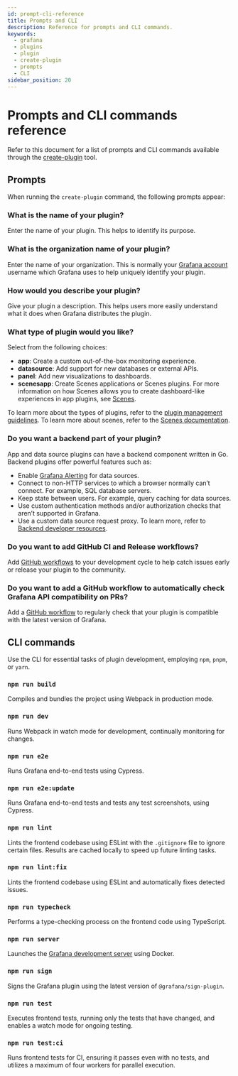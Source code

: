 ```yaml
---
id: prompt-cli-reference
title: Prompts and CLI
description: Reference for prompts and CLI commands.
keywords:
  - grafana
  - plugins
  - plugin
  - create-plugin
  - prompts
  - CLI
sidebar_position: 20
---
```


# Prompts and CLI commands reference

Refer to this document for a list of prompts and CLI commands available through the [create-plugin](./get-started.mdx#use-plugin-tools-to-develop-your-plugins-faster) tool.

## Prompts

When running the `create-plugin` command, the following prompts appear:

### What is the name of your plugin?

Enter the name of your plugin. This helps to identify its purpose.

### What is the organization name of your plugin?

Enter the name of your organization. This is normally your [Grafana account](https://grafana.com/signup/) username which Grafana uses to help uniquely identify your plugin.

### How would you describe your plugin?

Give your plugin a description. This helps users more easily understand what it does when Grafana distributes the plugin.

### What type of plugin would you like?

Select from the following choices:

- **app**: Create a custom out-of-the-box monitoring experience.
- **datasource**: Add support for new databases or external APIs.
- **panel**: Add new visualizations to dashboards.
- **scenesapp**: Create Scenes applications or Scenes plugins. For more information on how Scenes allows you to create dashboard-like experiences in app plugins, see [Scenes](https://grafana.com/developers/scenes).

To learn more about the types of plugins, refer to the [plugin management guidelines](https://grafana.com/docs/grafana/latest/administration/plugin-management/).
To learn more about scenes, refer to the [Scenes documentation](https://grafana.com/developers/scenes).

### Do you want a backend part of your plugin?

App and data source plugins can have a backend component written in Go. Backend plugins offer powerful features such as:

- Enable [Grafana Alerting](https://grafana.com/docs/grafana/latest/alerting/) for data sources.
- Connect to non-HTTP services to which a browser normally can’t connect. For example, SQL database servers.
- Keep state between users. For example, query caching for data sources.
- Use custom authentication methods and/or authorization checks that aren’t supported in Grafana.
- Use a custom data source request proxy. To learn more, refer to [Backend developer resources](../introduction/backend.md#resources).

### Do you want to add GitHub CI and Release workflows?

Add [GitHub workflows](/create-a-plugin/develop-a-plugin/set-up-github-workflows) to your development cycle to help catch issues early or release your plugin to the community.

### Do you want to add a GitHub workflow to automatically check Grafana API compatibility on PRs?

Add a [GitHub workflow](/create-a-plugin/develop-a-plugin/set-up-github-workflows#the-compatibility-check-is-compatibleyml) to regularly check that your plugin is compatible with the latest version of Grafana.

## CLI commands

Use the CLI for essential tasks of plugin development, employing `npm`, `pnpm`, or `yarn`.

### `npm run build`

Compiles and bundles the project using Webpack in production mode.

### `npm run dev`

Runs Webpack in watch mode for development, continually monitoring for changes.

### `npm run e2e`

Runs Grafana end-to-end tests using Cypress.

### `npm run e2e:update`

Runs Grafana end-to-end tests and tests any test screenshots, using Cypress.

### `npm run lint`

Lints the frontend codebase using ESLint with the `.gitignore` file to ignore certain files. Results are cached locally to speed up future linting tasks.

### `npm run lint:fix`

Lints the frontend codebase using ESLint and automatically fixes detected issues.

### `npm run typecheck`

Performs a type-checking process on the frontend code using TypeScript.

### `npm run server`

Launches the [Grafana development server](https://grafana.com/developers/plugin-tools/get-started/set-up-development-environment) using Docker.

### `npm run sign`

Signs the Grafana plugin using the latest version of `@grafana/sign-plugin`.

### `npm run test`

Executes frontend tests, running only the tests that have changed, and enables a watch mode for ongoing testing.

### `npm run test:ci`

Runs frontend tests for CI, ensuring it passes even with no tests, and utilizes a maximum of four workers for parallel execution.

